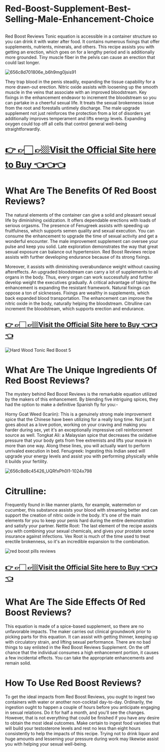 # Red-Boost-Supplement-Best-Selling-Male-Enhancement-Choice



##
Red Boost Reviews  Tonic equation is accessible in a container structure so you can drink it with water after food. It contains numerous fixings that offer supplements, nutrients, minerals, and others. This recipe assists you with getting an erection, which goes on for a lengthy period and is additionally more grounded. Tiny muscle fiber in the pelvis can cause an erection that could last longer.

![656c8d701806e_b6h9mg0jsis91](https://github.com/user-attachments/assets/ca7ebbe4-41eb-409a-8aa8-b9171d7b58ff)
 
They trap blood in the penis steadily, expanding the tissue capability for a more drawn-out erection.  Nitric oxide assists with loosening up the smooth muscle in the veins that associate with an improved bloodstream. Key fixings in the enhancement endeavor to increment the bloodstream so you can partake in a cheerful sexual life. It treats the sexual brokenness issue from the root and forestalls untimely discharge. The male upgrade supplement not just reinforces the protection from a lot of disorders yet additionally improves temperament and lifts energy levels. Expanding oxygen could top off all cells that control general well-being straightforwardly.

# [👉 👉🏻 👉🏼Visit the Official Site here to Buy 👈👈👈](https://tinyurl.com/zdyk95zm )
 

# What Are The Benefits Of Red Boost Reviews?
The natural elements of the container can give a solid and pleasant sexual life by diminishing oxidization. It offers dependable erections with loads of serious orgasms. The presence of Fenugreek assists with speeding up fruitfulness, which supports semen quality and sexual execution. You can consume the enhancement to upgrade the time of sexual activity and get a wonderful encounter. The male improvement supplement can oversee your pulse and keep you solid. Late exploration demonstrates the way that great sexual exposure can balance out hypertension. Red Boost Reviews recipe assists with further developing endurance because of its strong fixings.


Moreover, it assists with diminishing overabundance weight without causing aftereffects. An upgraded bloodstream can carry a lot of supplements to all organs in the body. Thus, every organ can work successfully and further develop weight the executives gradually. A critical advantage of taking the enhancement is expanding the resistant framework. Natural fixings can
oppose a ton of sicknesses. Fixings are wealthy in supplements, which back expanded blood transportation. The enhancement can improve the nitric oxide in the body, naturally helping the bloodstream. Citrulline can increment the bloodstream, which supports erection and endurance.

##  [👉 👉🏻 👉🏼Visit the Official Site here to Buy 👈👈👈](https://tinyurl.com/zdyk95zm )

 ![Hard Wood Tonic Red Boost 5](https://github.com/user-attachments/assets/df8ce3e6-2d6d-4b2c-8e45-e3f65e29986d)

# What Are The Unique Ingredients Of Red Boost Reviews?
 
The mystery behind Red Boost Reviews is the remarkable equation utilized by the makers of this enhancement. By blending five intriguing spices, they had the option to make a definitive Spanish fly for you:-  

Horny Goat Weed (Icariin):  This is a genuinely strong male improvement spice that the Chinese have been utilizing for a really long time. Not just it goes about as a love potion, working on your craving and making you harder during sex, yet it's an exceptionally impressive cell reinforcement source as well.
Tongkat Ali:  a Malaysian spice that decreases the oxidative pressure that your body gets from free extremists and lifts your moxie in more than one way. Along these lines, you will actually want to perform unrivaled execution in bed.
Fenugreek:  Ingesting this Indian seed will upgrade your energy levels and assist you with performing physically while it builds your fertility.

![656c8d8c45426_UQRfxPh0I1-1024x798](https://github.com/user-attachments/assets/b41fb682-8380-48df-be5b-a3b8884f9c42)

# Citrulline:
 Frequently found in like manner plants, for example, watermelon or cucumber, this substance assists your blood with streaming better and can support the creation of nitric oxide in the body. It's one of the main elements for you to keep your penis hard during the entire demonstration and satisfy your partner.
Nettle Root:  The last element of the recipe assists you with combining your sexual chemicals, and gives your prostate some insurance against infections. Vex Root is much of the time used to treat erectile brokenness, so it's an incredible expansion to the combination.

![red boost pills reviews](https://github.com/user-attachments/assets/000194d9-04bf-4117-ac18-ed3c33ff3e42)

 
##  [👉 👉🏻 👉🏼Visit the Official Site here to Buy 👈👈👈](https://tinyurl.com/zdyk95zm )


# What Are The Side Effects Of Red Boost Reviews?
This equation is made of a spice-based supplement, so there are no unfavorable impacts. The maker carries out clinical groundwork prior to picking parts for this equation. It can assist with getting thinner, keeping up with circulatory strain, and lifting sexual performance. There are no bad things to say enlisted in the Red Boost Reviews Supplement. On the off chance that the individual consumes a high enhancement portion, it causes a few incidental effects. You can take the appropriate enhancements and remain solid.

 

# How To Use Red Boost Reviews?
 

To get the ideal impacts from Red Boost Reviews, you ought to ingest two containers with water or another non-cocktail day-to-day. Ordinarily, the ingestion ought to happen a couple of hours before you anticipate engaging in sexual relations. Do it for half a month, and you'll see the changes. However, that is not everything that could be finished if you have any desire to obtain the most ideal outcomes. Make certain to ingest food varieties that will build your testosterone levels and rest no less than eight hours consistently to help the impacts of this recipe. Trying not to drink liquor and huge amounts and lessening your pressure during work may likewise assist you with helping your sexual well-being.





